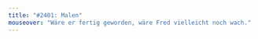 ```yaml
---
title: "#2401: Malen"
mouseover: "Wäre er fertig geworden, wäre Fred vielleicht noch wach."
---
```

